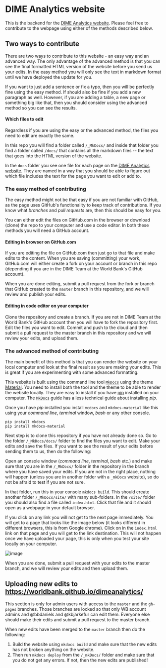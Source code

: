 # DIME Analytics website

This is the backend for the [DIME Analytics website](https://worldbank.github.io/dimeanalytics/). Please feel free to contribute to the webpage using either of the methods described below.

## Two ways to contribute
There are two ways to contribute to this website - an easy way and an advanced way. The only advantage of the advanced method is that you can see the final formatted HTML version of the website before you send us your edits. In the easy method you will only see the text in markdown format until we have deployed the update for you.

If you want to just add a sentence or fix a typo, then you will be perfectly fine using the easy method. If should also be fine if you add a new paragraph as well. However, if you are adding a table, a new page or something big like that, then you should consider using the advanced method so you can see the results.

#### Which files to edit
Regardless if you are using the easy or the advanced method, the files you need to edit are exactly the same.

In this repo you will find a folder called `/_MkDocs/` and inside that folder you find a folder called `/docs/` that contains all the markdown files -- the text that goes into the HTML version of the website.

In the `docs` folder you see one file for each page on the [DIME Analytics website](https://worldbank.github.io/dimeanalytics/). They are named in a way that you should be able to figure out which file includes the text for the page you want to edit or add to.

### The easy method of contributing
The easy method might not be that easy if you are not familiar with GitHub, as the page uses GitHub's functionality to keep track of contributions. If you know what _branches_ and _pull requests_ are, then this should be easy for you.

You can either edit the files on GitHub.com in the browser or download (clone) the repo to your computer and use a code editor. In both these methods you will need a GitHub account.

#### Editing in browser on GitHub.com

If you are editing the file on GitHub.com then just go to that file and make edits to the content. When you are saving (committing) your work, GitHub.com will either create a fork on your account or branch in this repo (depending if you are in the DIME Team at the World Bank's GitHub account).

When you are done editing, submit a pull request from the fork or branch that GitHub created to the `master` branch in this repository, and we will review and publish your edits.

#### Editing in code editor on your computer

Clone the repository and create a branch. If you are not in DIME Team at the World Bank's GitHub account then you will have to fork the repository first. Edit the files you want to edit. Commit and push to the cloud and then submit a pull request to the master branch in this repository and we will review your edits, and upload them.

### The advanced method of contributing

The main benefit of this method is that you can render the website on your local computer and look at the final result as you are making your edits. This is great if you are experimenting with some advanced formatting.

This website is built using the command line tool [`MkDocs`](https://www.mkdocs.org) using the theme [Material](https://squidfunk.github.io/mkdocs-material/). You need to install both the tool and the theme to be able to render the website locally. They are easy to install if you have [pip](https://pypi.org/project/pip/) installed on your computer. The [`MkDocs`](https://www.mkdocs.org) guide has a less technical guide about installing _pip_.

Once you have _pip_ installed you install `mcdocs` and `mkdocs-material` like this using your _command line_, _terminal_ window, _bash_ or any other console.

```
pip install mkdocs
pip install mkdocs-material
```

Next step is to clone this repository if you have not already done so. Go to the folder `/_MkDocs/docs/` folder to find the files you want to edit. Make your edits and save the files. If you want to see the result of your edits before sending them to us, then do the following:

Open an console window (_command line_, _terminal_, _bash_ etc.) and make sure that you are in the `/_MkDocs/` folder in the repository in the branch where you have saved your edits. If you are not in the right place, nothing will happen (unless you are in another folder with a `_mkDocs` website), so do not be afraid to test if you are not sure.

In that folder, run this in your console `mkdocs build`. This should create another folder `/_MkDocs/site/` with many sub-folders. In the `/site/` folder you should also find a file called `index.html`. Click that file and it should open as a webpage in your default browser.

If you click on any link you will not get to the next page immediately. You will get to a page that looks like the image below (it looks different in different browsers, this is from Google chrome). Click on in the `index.html` link on that page and you will get to the link destination. This will not happen once we have uploaded your page, this is only when you test your site locally on your computer.

![image](https://user-images.githubusercontent.com/15911801/53439689-a1ad9800-39d0-11e9-9272-5b9b4a8a1d95.png)

When you are done, submit a pull request with your edits to the master branch, and we will review your edits and then upload them.

## Uploading new edits to https://worldbank.github.io/dimeanalytics/

This section is only for admin users with access to the `master` and the `gh-pages` branches. Those branches are locked so that only WB account admins and @bbdaniels and @kbjarkefur can edit them. Everyone else should make their edits and submit a pull request to the master branch.

When new edits have been merged to the `master` branch then do the following:

1. Build the website using `mkdocs build` and make sure that the new edits has not broken anything on the website.
1. Then run `mkdocs deploy` from the `/_mkDocs/` folder and make sure that you do not get any errors. If not, then the new edits are published!
